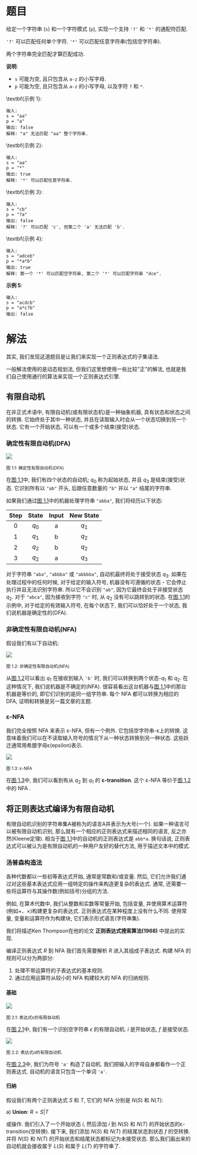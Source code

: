 # 题目

给定一个字符串 (`s`) 和一个字符模式 (`p`), 实现一个支持 `'?'` 和 `'*'` 的通配符匹配.

`'?'` 可以匹配任何单个字符.
`'*'` 可以匹配任意字符串(包括空字符串).

两个字符串完全匹配才算匹配成功.

**说明**:

- `s` 可能为空, 且只包含从 `a-z` 的小写字母.
- `p` 可能为空, 且只包含从 `a-z` 的小写字母, 以及字符 `?` 和 `*`.

\textbf{示例 1}:

```
输入:
s = "aa"
p = "a"
输出: false
解释: "a" 无法匹配 "aa" 整个字符串. 
```

\textbf{示例 2}:

```
输入:
s = "aa"
p = "*"
输出: true
解释: '*' 可以匹配任意字符串. 
```

\textbf{示例 3}:

```
输入:
s = "cb"
p = "?a"
输出: false
解释: '?' 可以匹配 'c', 但第二个 'a' 无法匹配 'b'. 
```

\textbf{示例 4}:

```
输入:
s = "adceb"
p = "*a*b"
输出: true
解释: 第一个 '*' 可以匹配空字符串, 第二个 '*' 可以匹配字符串 "dce".
```

**示例 5**:

```
输入:
s = "acdcb"
p = "a*c?b"
输出: false
```

# 解法

其实, 我们发现这道题目是让我们来实现一个正则表达式的子集语法.

一般解法使用的是动态规划法, 但我们这里想使用一些比较"正"的解法, 也就是我们自己使用通行的算法来实现一个正则表达式引擎.

## 有限自动机

在非正式术语中, 有限自动机(或有限状态机)是一种抽象机器, 具有状态和状态之间的转换. 它始终处于其中一种状态, 并且在读取输入时会从一个状态切换到另一个状态. 它有一个开始状态, 可以有一个或多个结束(接受)状态.

### 确定性有限自动机(DFA)

<img id="fig1.1" src="images/44-1.png" />
<p class="text-center"><small>图 1.1: 确定性有限自动机(DFA)</small></p>

在[图 1.1](#fig1.1)中, 我们有四个状态的自动机; $q_0$ 称为起始状态, 并且 $q_3$ 是结束(接受)状态. 它识别所有以 `"ab"` 开头, 后跟任意数量的 `"b"` 并以 `"a"` 结尾的字符串.

如果我们通过[图 1.1](#fig1.1)中的机器处理字符串 `"abba"`, 我们将经历以下状态:


| Step |     State         | Input             | New State             |
|:----:|:-----------------:|:-----------------:|:---------------------:|
| 0    |     $q_0$         | a                 | $q_1$                 |
| 1    |     $q_1$         | b                 | $q_2$                 |
| 2    |     $q_2$         | b                 | $q_2$                 |
| 3    |     $q_2$         | a                 | $q_3$                 |

对于字符串 `"aba"`, `"abbba"` 或 `"abbbba"`, 自动机最终将处于接受状态 $q_3$. 如果在处理过程中的任何时候, 对于给定的输入符号, 机器没有可遵循的状态 - 它会停止执行并且无法识别字符串. 所以它不会识别 `"ab"`, 因为它最终会处于非接受状态 $q_2$. 对于 `"abca"`, 因为接收到字符 `"c"` 时, 从 $q_2$ 没有可以跳转到的状态. 在[图 1.1](#fig1.1)的示例中, 对于给定的有效输入符号, 在每个状态下, 我们可以恰好处于一个状态, 我们说机器是确定性的(DFA).

### 非确定性有限自动机(NFA)

假设我们有以下自动机:

<img id="fig1.2" src="images/44-2.png" />
<p class="text-center"><small>图 1.2: 非确定性有限自动机(NFA)</small></p>

从[图 1.2](#fig1.2)可以看出 $q_1$ 在接收到输入 `'b'` 时, 我们可以转换到两个状态-$q_1$ 和 $q_2$. 在这种情况下, 我们说机器是不确定的(NFA). 很容易看出这台机器与[图 1.1](#fig1.1)中的那台机器是等价的, 即它们识别的是同一组字符串. 每个 NFA 都可以转换为相应的 DFA, 证明和转换是另一篇文章的主题.

### &epsilon;-NFA

我们完全按照 NFA 来表示 &epsilon;-NFA, 但有一个例外. 它包括空字符串-&epsilon;上的转换. 这意味着我们可以在不读取输入符号的情况下从一种状态转换到另一种状态. 这些跃迁通常用希腊字母&epsilon;(epsilon)表示.

<img id="fig1.3" src="images/44-3.png" />
<p class="text-center"><small>图 1.3: &epsilon;-NFA</small></p>

在[图 1.3](#fig1.3)中, 我们可以看到有从 $q_2$ 到 $q_1$ 的 **&epsilon;-transition**. 这个 &epsilon;-NFA 等价于[图 1.2](#fig1.2)中的 NFA .

## 将正则表达式编译为有限自动机

有限自动机识别的字符串集A被称为的语言A并表示为大号(一个). 如果一种语言可以被有限自动机识别, 那么就有一个相应的正则表达式来描述相同的语言, 反之亦然(Kleene定理). 相当于[图 1.1](#fig1.1)中的自动机的正则表达式是 `abb*a`. 换句话说, 正则表达式可以被认为是有限自动机的一种用户友好的替代方法, 用于描述文本中的模式.

### 汤普森构造法

各种代数都以一些初等表达式开始, 通常是常数和/或变量. 然后, 它们允许我们通过对这些基本表达式应用一组特定的操作来构造更复杂的表达式. 通常, 还需要一些将运算符与其操作数(例如括号)分组的方法.

例如, 在算术代数中, 我们从整数和实数等常量开始, 包括变量, 并使用算术运算符(例如+、×)构建更复杂的表达式. 正则表达式在某种程度上没有什么不同. 使用常量, 变量和运算符作为构建块, 它们表示形式语言(字符串集).

我们将描述Ken Thompson在他的论文 **正则表达式搜索算法(1968)** 中提出的实现.

编译正则表达式 $R$ 到 NFA 我们首先需要解析 $R$ 进入其组成子表达式. 构建 NFA 的规则可以分为两部分:

1. 处理不带运算符的子表达式的基本规则.
2. 通过应用运算符从较小的 NFA 构建较大的 NFA 的归纳规则.

#### 基础

<img id="fig2.1" src="images/44-4.png" />
<p class="text-center"><small>图 2.1: 表达式&epsilon;的有限自动机</small></p>

在[图 2.1](#fig2.1)中, 我们有一个识别空字符串 $\epsilon$ 的有限自动机. $i$ 是开始状态, $f$ 是接受状态.

<img id="fig2.2" src="images/44-5.png" />
<p class="text-center"><small>图 2.2: 表达式<em>a</em>的有限自动机</small></p>

在[图 2.3](#fig2.3)中, 我们为符号 `'a'` 构造了自动机. 我们把输入的字母自身都看作一个正则表达式. 自动机的语言只包含一个单词 `'a'`.

#### 归纳

假设我们有两个正则表达式 $S$ 和 $T$, 它们的 NFA 分别是 $N(S)$ 和 $N(T)$:

a) **Union**: $R = S | T$

或操作. 我们引入了一个开始状态 $i$, 然后添加 $i$ 到 $N(S)$ 和 $N(T)$ 的开始状态的&epsilon;-transition(空转换). 接下来, 我们添加 $N(S)$ 和 $N(T)$ 的结尾状态到状态 $f$ 的空转换. 并将 $N(S)$ 和 $N(T)$ 的开始状态和结尾状态都标记为未接受状态. 那么我们画出来的自动机就会接收属于 $L(S)$ 和属于 $L(T)$ 的字符串了.

